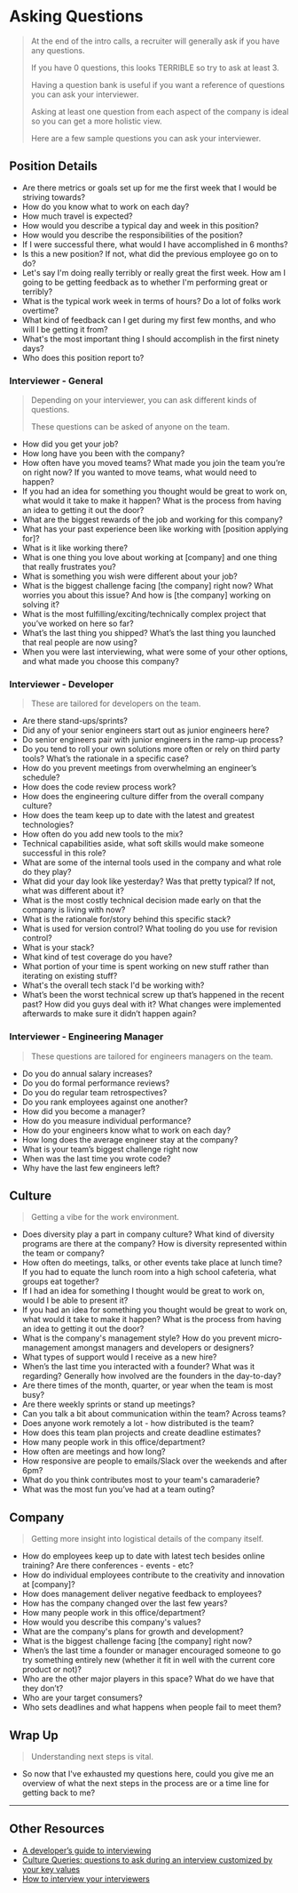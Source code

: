 # Asking Questions

> At the end of the intro calls, a recruiter will generally ask if you have any questions.
>
> If you have 0 questions, this looks TERRIBLE so try to ask at least 3.
>
> Having a question bank is useful if you want a reference of questions you can ask your interviewer.
>
> Asking at least one question from each aspect of the company is ideal so you can get a more holistic view.
>
> Here are a few sample questions you can ask your interviewer.

## Position Details

* Are there metrics or goals set up for me the first week that I would be striving towards?
* How do you know what to work on each day?
* How much travel is expected?
* How would you describe a typical day and week in this position?
* How would you describe the responsibilities of the position?
* If I were successful there, what would I have accomplished in 6 months?
* Is this a new position? If not, what did the previous employee go on to do?
* Let's say I'm doing really terribly or really great the first week. How am I going to be getting feedback as to whether I'm performing great or terribly?
* What is the typical work week in terms of hours? Do a lot of folks work overtime?
* What kind of feedback can I get during my first few months, and who will I be getting it from?
* What's the most important thing I should accomplish in the first ninety days?
* Who does this position report to?

### Interviewer - General

> Depending on your interviewer, you can ask different kinds of questions.
>
> These questions can be asked of anyone on the team.

* How did you get your job?
* How long have you been with the company?
* How often have you moved teams? What made you join the team you’re on right now? If you wanted to move teams, what would need to happen?
* If you had an idea for something you thought would be great to work on, what would it take to make it happen? What is the process from having an idea to getting it out the door?
* What are the biggest rewards of the job and working for this company?
* What has your past experience been like working with [position applying for]?
* What is it like working there?
* What is one thing you love about working at [company] and one thing that really frustrates you?
* What is something you wish were different about your job?
* What is the biggest challenge facing [the company] right now? What worries you about this issue? And how is [the company] working on solving it?
* What is the most fulfilling/exciting/technically complex project that you’ve worked on here so far?
* What’s the last thing you shipped? What’s the last thing you launched that real people are now using?
* When you were last interviewing, what were some of your other options, and what made you choose this company?

### Interviewer - Developer

> These are tailored for developers on the team.

* Are there stand-ups/sprints?
* Did any of your senior engineers start out as junior engineers here?
* Do senior engineers pair with junior engineers in the ramp-up process?
* Do you tend to roll your own solutions more often or rely on third party tools? What’s the rationale in a specific case?
* How do you prevent meetings from overwhelming an engineer’s schedule?
* How does the code review process work?
* How does the engineering culture differ from the overall company culture?
* How does the team keep up to date with the latest and greatest technologies?
* How often do you add new tools to the mix?
* Technical capabilities aside, what soft skills would make someone successful in this role?
* What are some of the internal tools used in the company and what role do they play?
* What did your day look like yesterday? Was that pretty typical? If not, what was different about it?
* What is the most costly technical decision made early on that the company is living with now?
* What is the rationale for/story behind this specific stack?
* What is used for version control? What tooling do you use for revision control?
* What is your stack?
* What kind of test coverage do you have?
* What portion of your time is spent working on new stuff rather than iterating on existing stuff?
* What's the overall tech stack I'd be working with?
* What’s been the worst technical screw up that’s happened in the recent past? How did you guys deal with it? What changes were implemented afterwards to make sure it didn’t happen again?

### Interviewer - Engineering Manager

> These questions are tailored for engineers managers on the team.

* Do you do annual salary increases?
* Do you do formal performance reviews?
* Do you do regular team retrospectives?
* Do you rank employees against one another?
* How did you become a manager?
* How do you measure individual performance?
* How do your engineers know what to work on each day?
* How long does the average engineer stay at the company?
* What is your team’s biggest challenge right now
* When was the last time you wrote code?
* Why have the last few engineers left?

## Culture

> Getting a vibe for the work environment.

* Does diversity play a part in company culture? What kind of diversity programs are there at the company? How is diversity represented within the team or company?
* How often do meetings, talks, or other events take place at lunch time? If you had to equate the lunch room into a high school cafeteria, what groups eat together?
* If I had an idea for something I thought would be great to work on, would I be able to present it?
* If you had an idea for something you thought would be great to work on, what would it take to make it happen? What is the process from having an idea to getting it out the door?
* What is the company's management style? How do you prevent micro-management amongst managers and developers or designers?
* What types of support would I receive as a new hire?
* When’s the last time you interacted with a founder? What was it regarding? Generally how involved are the founders in the day-to-day?
* Are there times of the month, quarter, or year when the team is most busy?
* Are there weekly sprints or stand up meetings?
* Can you talk a bit about communication within the team? Across teams?
* Does anyone work remotely a lot - how distributed is the team?
* How does this team plan projects and create deadline estimates?
* How many people work in this office/department?
* How often are meetings and how long?
* How responsive are people to emails/Slack over the weekends and after 6pm?
* What do you think contributes most to your team's camaraderie?
* What was the most fun you’ve had at a team outing?

## Company

> Getting more insight into logistical details of the company itself.

* How do employees keep up to date with latest tech besides online training? Are there conferences - events - etc?
* How do individual employees contribute to the creativity and innovation at [company]?
* How does management deliver negative feedback to employees?
* How has the company changed over the last few years?
* How many people work in this office/department?
* How would you describe this company's values?
* What are the company's plans for growth and development?
* What is the biggest challenge facing [the company] right now?
* When’s the last time a founder or manager encouraged someone to go try something entirely new (whether it fit in well with the current core product or not)?
* Who are the other major players in this space? What do we have that they don’t?
* Who are your target consumers?
* Who sets deadlines and what happens when people fail to meet them?

## Wrap Up

> Understanding next steps is vital.

* So now that I've exhausted my questions here, could you give me an overview of what the next steps in the process are or a time line for getting back to me?

---

## Other Resources
* [A developer’s guide to interviewing](https://medium.freecodecamp.com/how-to-interview-as-a-developer-candidate-b666734f12dd)
* [Culture Queries: questions to ask during an interview customized by your key values](https://www.keyvalues.com/culture-queries)
* [How to interview your interviewers](https://medium.freecodecamp.org/how-to-interview-your-interviewers-f8f65ac57b80)
